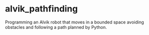 # alvik_pathfinding
Programming an Alvik robot that moves in a bounded space avoiding obstacles and following a path planned by Python.
